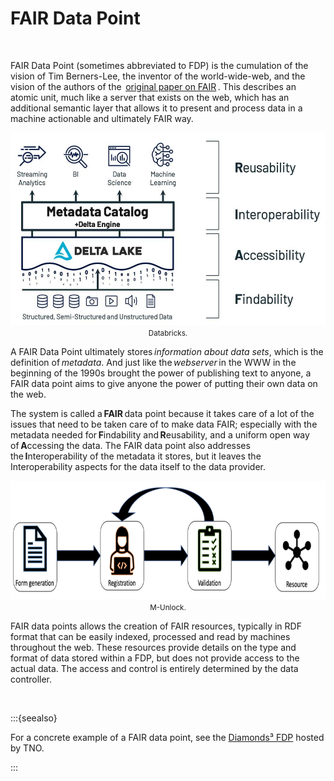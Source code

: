 # FAIR Data Point

</br>

FAIR Data Point (sometimes abbreviated to FDP) is the cumulation of the vision of Tim Berners-Lee, the inventor of the world-wide-web, and the vision of the authors of the  [original paper on FAIR](https://doi.org/10.1038/sdata.2016.18) . This describes an atomic unit, much like a server that exists on the web, which has an additional semantic layer that allows it to present and process data in a machine actionable and ultimately FAIR way.

<p align = "center">
<img src=".\_static\img\fdparchitecture.jpg" height="308" />
</br>
<small>Databricks.</small>
</p>

A FAIR Data Point ultimately stores *information about data sets*, which is the definition of *metadata*. And just like the *webserver* in the WWW in the beginning of the 1990s brought the power of publishing text to anyone, a FAIR data point aims to give anyone the power of putting their own data on the web. 

The system is called a **FAIR** data point because it takes care of a lot of the issues that need to be taken care of to make data FAIR; especially with the metadata needed for **F**indability and **R**eusability, and a uniform open way of **A**ccessing the data. The FAIR data point also addresses the **I**nteroperability of the metadata it stores, but it leaves the Interoperability aspects for the data itself to the data provider. 

<p align = "center">
<img src=".\_static\img\fairworkflow.png" height="190" />
</br>
<small>M-Unlock.</small>
</p>

FAIR data points allows the creation of FAIR resources, typically in RDF format that can be easily indexed, processed and read by machines throughout the web. These resources provide details on the type and format of data stored within a FDP, but does not provide access to the actual data. The access and control is entirely determined by the data controller.

</br>

:::{seealso}

For a concrete example of a FAIR data point, see the [Diamonds³ FDP](https://diamonds.tno.nl/fairdatapoint) hosted by TNO.

:::

